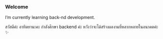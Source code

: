 ### Welcome
I’m currently learning back-nd development. 

สวัสดีค่ะ อาทิตยานะคะ กำลังศึกษา backend ค่ะ หวังว่าจะได้สร้างผลงานที่หลากหลายในอนาคตค่ะ ✨


<!--
**sunathi/sunathi** is a ✨ _special_ ✨ repository because its `README.md` (this file) appears on your GitHub profile.

Here are some ideas to get you started:

- 🔭 I’m currently working on ...
- 🌱 I’m currently learning website development.
- 👯 I’m looking to collaborate on ...
- 🤔 I’m looking for help with ...
- 💬 Ask me about ...
- 📫 How to reach me: ...
- 😄 Pronouns: ...
- ⚡ Fun fact: ...
-->
